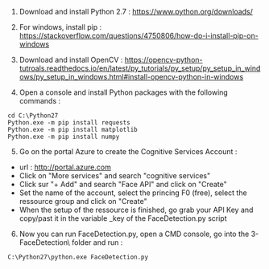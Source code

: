 1. Download and install Python 2.7 :
https://www.python.org/downloads/

2. For windows, install pip :
https://stackoverflow.com/questions/4750806/how-do-i-install-pip-on-windows

3. Download and install OpenCV :
https://opencv-python-tutroals.readthedocs.io/en/latest/py_tutorials/py_setup/py_setup_in_windows/py_setup_in_windows.html#install-opencv-python-in-windows

4. Open a console and install Python packages with the following commands :
```
cd C:\Python27
Python.exe -m pip install requests
Python.exe -m pip install matplotlib
Python.exe -m pip install numpy
```
5. Go on the portal Azure to create the Cognitive Services Account :
- url : http://portal.azure.com
- Click on "More services" and search "cognitive services"
- Click sur "+ Add" and search "Face API" and click on "Create"
- Set the name of the account, select the princing F0 (free), select the ressource group and click on "Create"
- When the setup of the ressource is finished, go grab your API Key and copy/past it in the variable _key of the FaceDetection.py script

6. Now you can run FaceDetection.py, open a CMD console, go into the 3-FaceDetection\ folder and run :
```
C:\Python27\python.exe FaceDetection.py
```